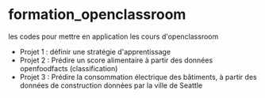 # formation_openclassroom
les codes pour mettre en application les cours d'openclassroom

- Projet 1 : définir une stratégie d'apprentissage
- Projet 2 : Prédire un score alimentaire à partir des données openfoodfacts (classification)
- Projet 3 : Prédire la consommation électrique des bâtiments, à partir des données de construction données par la ville de Seattle
